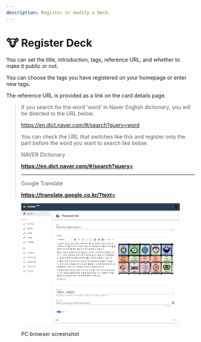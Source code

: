 ```yaml
---
description: Register or modify a Deck.
---
```


# 🐮 Register Deck

You can set the title, introduction, tags, reference URL, and whether to make it public or not.

You can choose the tags you have registered on your homepage or enter new tags.

The reference URL is provided as a link on the card details page.

> If you search for the word 'word' in Naver English dictionary, you will be directed to the URL below.
>
> https://en.dict.naver.com/#/search?query=word
>
> You can check the URL that switches like this and register only the part before the word you want to search like below.
>
>
>
> NAVER Dictionary
>
> **https://en.dict.naver.com/#/search?query=**
>
> ****
>
> Google Translate
>
> **https://translate.google.co.kr/?text=**

<figure><img src="../.gitbook/assets/note-edit.png" alt=""><figcaption><p>PC browser screenshot</p></figcaption></figure>
